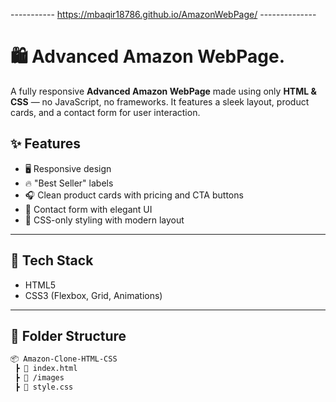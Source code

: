 ----------- https://mbaqir18786.github.io/AmazonWebPage/ --------------

# 🛍️ Advanced Amazon WebPage.

A fully responsive **Advanced Amazon WebPage** made using only **HTML & CSS** — no JavaScript, no frameworks. It features a sleek layout, product cards, and a contact form for user interaction.



## ✨ Features

- 🖥️ Responsive design
- 🔥 "Best Seller" labels
- 🎧 Clean product cards with pricing and CTA buttons
- 💬 Contact form with elegant UI
- 🎨 CSS-only styling with modern layout

---

## 🚀 Tech Stack

- HTML5
- CSS3 (Flexbox, Grid, Animations)

---

## 📁 Folder Structure

```bash
📦 Amazon-Clone-HTML-CSS
 ┣ 📜 index.html
 ┣ 📁 /images
 ┣ 📜 style.css

